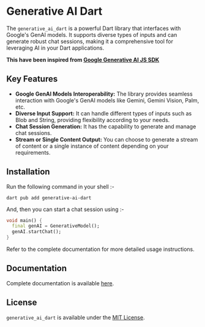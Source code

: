 # Generative AI Dart

The `generative_ai_dart` is a powerful Dart library that interfaces with Google's GenAI models.
It supports diverse types of inputs and can generate robust chat sessions, making it a comprehensive tool for
leveraging AI in your Dart applications.

**This have been inspired from [Google Generative AI JS SDK](https://github.com/google/generative-ai-js)**

## Key Features

- **Google GenAI Models Interoperability:** The library provides seamless interaction with Google's GenAI models like
  Gemini, Gemini Vision, Palm, etc.
- **Diverse Input Support:** It can handle different types of inputs such as Blob and String, providing flexibility
  according to your needs.
- **Chat Session Generation:** It has the capability to generate and manage chat sessions.
- **Stream or Single Content Output:** You can choose to generate a stream of content or a single instance of
  content depending on your requirements.

## Installation

Run the following command in your shell :-

```shell
dart pub add generative-ai-dart
```

And, then you can start a chat session using :-

```dart
void main() {
  final genAI = GenerativeModel();
  genAI.startChat();
}
```

Refer to the complete documentation for more detailed usage instructions.

## Documentation

Complete documentation is available [here](https://pub.dev/documentation/generative_ai_dart/latest/).

## License

`generative_ai_dart` is available under the [MIT License](LICENSE).
